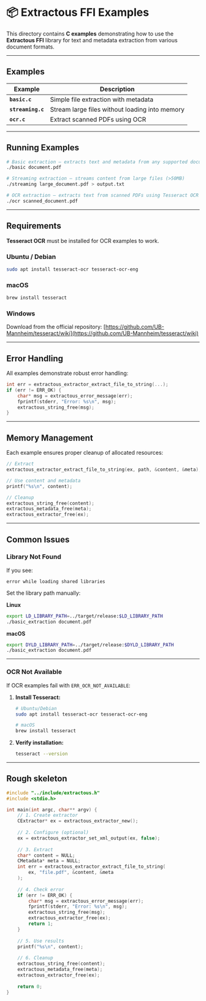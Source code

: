 # 📦 Extractous FFI Examples

This directory contains **C examples** demonstrating how to use the **Extractous FFI** library for text and metadata extraction from various document formats.

---

## Examples

| Example | Description |
|----------|-------------|
| **`basic.c`** | Simple file extraction with metadata |
| **`streaming.c`** | Stream large files without loading into memory |
| **`ocr.c`** | Extract scanned PDFs using OCR |

---

## Running Examples

```bash
# Basic extraction — extracts text and metadata from any supported document format
./basic document.pdf

# Streaming extraction — streams content from large files (>50MB)
./streaming large_document.pdf > output.txt

# OCR extraction — extracts text from scanned PDFs using Tesseract OCR
./ocr scanned_document.pdf
````

---

## Requirements

**Tesseract OCR** must be installed for OCR examples to work.

### Ubuntu / Debian

```bash
sudo apt install tesseract-ocr tesseract-ocr-eng
```

### macOS

```bash
brew install tesseract
```

### Windows

Download from the official repository: [https://github.com/UB-Mannheim/tesseract/wiki](https://github.com/UB-Mannheim/tesseract/wiki)

---

## Error Handling

All examples demonstrate robust error handling:

```c
int err = extractous_extractor_extract_file_to_string(...);
if (err != ERR_OK) {
    char* msg = extractous_error_message(err);
    fprintf(stderr, "Error: %s\n", msg);
    extractous_string_free(msg);
}
```

---

## Memory Management

Each example ensures proper cleanup of allocated resources:

```c
// Extract
extractous_extractor_extract_file_to_string(ex, path, &content, &meta);

// Use content and metadata
printf("%s\n", content);

// Cleanup
extractous_string_free(content);
extractous_metadata_free(meta);
extractous_extractor_free(ex);
```

---

## Common Issues

### Library Not Found

If you see:

```
error while loading shared libraries
```

Set the library path manually:

**Linux**

```bash
export LD_LIBRARY_PATH=../target/release:$LD_LIBRARY_PATH
./basic_extraction document.pdf
```

**macOS**

```bash
export DYLD_LIBRARY_PATH=../target/release:$DYLD_LIBRARY_PATH
./basic_extraction document.pdf
```

---

### OCR Not Available

If OCR examples fail with `ERR_OCR_NOT_AVAILABLE`:

1. **Install Tesseract:**

   ```bash
   # Ubuntu/Debian
   sudo apt install tesseract-ocr tesseract-ocr-eng

   # macOS
   brew install tesseract
   ```

2. **Verify installation:**

   ```bash
   tesseract --version
   ```

---

## Rough skeleton

```c
#include "../include/extractous.h"
#include <stdio.h>

int main(int argc, char** argv) {
    // 1. Create extractor
    CExtractor* ex = extractous_extractor_new();
    
    // 2. Configure (optional)
    ex = extractous_extractor_set_xml_output(ex, false);
    
    // 3. Extract
    char* content = NULL;
    CMetadata* meta = NULL;
    int err = extractous_extractor_extract_file_to_string(
        ex, "file.pdf", &content, &meta
    );
    
    // 4. Check error
    if (err != ERR_OK) {
        char* msg = extractous_error_message(err);
        fprintf(stderr, "Error: %s\n", msg);
        extractous_string_free(msg);
        extractous_extractor_free(ex);
        return 1;
    }
    
    // 5. Use results
    printf("%s\n", content);
    
    // 6. Cleanup
    extractous_string_free(content);
    extractous_metadata_free(meta);
    extractous_extractor_free(ex);
    
    return 0;
}
```
